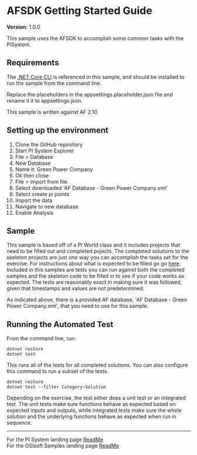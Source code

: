 # AFSDK Getting Started Guide

**Version:** 1.0.0

This sample uses the AFSDK to accomplish some common tasks with the PISystem.

## Requirements

The [.NET Core CLI](https://docs.microsoft.com/en-us/dotnet/core/tools/) is referenced in this sample, and should be installed to run the sample from the command line.

Replace the placeholders in the appsettings.placeholder.json file and rename it it to appsettings.json.

This sample is written against AF 2.10.

## Setting up the environment

1. Clone the GitHub repository
1. Start PI System Explorer
1. File > Database
1. New Database
1. Name it: Green Power Company
1. Ok then close
1. File > import from file
1. Select downloaded 'AF Database - Green Power Company.xml'
1. Select create pi points
1. Import the data
1. Navigate to new database
1. Enable Analysis

## Sample

This sample is based off of a PI World class and it includes projects that need to be filled out and completed pojects. The completed solutions to the skeleton projects are just one way you can accomplish the tasks set for the exercise. For instructions about what is expected to be filled go go [here](https://livelibrary.osisoft.com/LiveLibrary/web/pub.xql?c=t&action=home&pub=af-sdk-getting-started-v1&lang=en#addHistory=true&filename=GUID-781248C8-0952-4393-9F44-C9BFCDA54364.xml&docid=GUID-5EEFEEBC-A4EE-40D4-B8F9-21049E7F7C41&inner_id=&tid=&query=&scope=&resource=&toc=false&eventType=lcContent.loadDocGUID-5EEFEEBC-A4EE-40D4-B8F9-21049E7F7C41). Included in this samples are tests you can run against both the completed samples and the skeleton code to be filled in to see if your code works as expected. The tests are reasonably exact in making sure it was followed, given that timestamps and values are not predetermined.

As indicated above, there is a provided AF database, 'AF Database - Green Power Company.xml', that you need to use for this sample.

## Running the Automated Test

From the command line, run:

```shell
dotnet restore
dotnet test
```

This runs all of the tests for all completed solutions. You can also configure this command to run a subset of the tests.

```shell
dotnet restore
dotnet test --filter Category~Solution
```

Depending on the exercise, the test either does a unit test or an integrated test. The unit tests make sure functions behave as expected based on expected inputs and outputs, while integrated tests make sure the whole solution and the underlying functions behave as expected when run in sequence.

---

For the PI System landing page [ReadMe](https://github.com/osisoft/OSI-Samples-PI-System)  
For the OSIsoft Samples landing page [ReadMe](https://github.com/osisoft/OSI-Samples)
